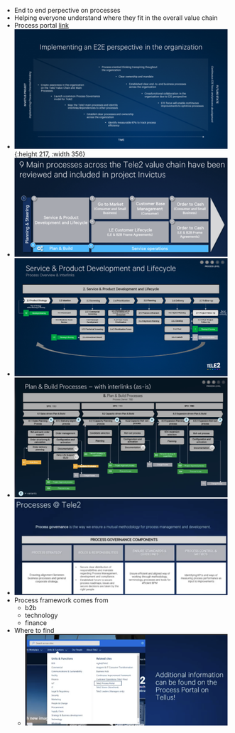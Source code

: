 - End to end perpective on processes
- Helping everyone understand where they fit in the overall value chain
- Process portal [link](https://tele2.sharepoint.com/sites/Tele2-Process-Portal)
- ![47911-Implementing-an-E2E-perspective.png](../assets/47911-Implementing-an-E2E-perspective_1628057688183_0.png){:height 217, :width 356}
- ![CleanShot 2021-08-04 at 09.18.04.png](../assets/CleanShot_202021-08-04_20at_2009.18.04_1628057913188_0.png)
- ![50103-P-S.png](../assets/50103-P-S_1628058113614_0.png)
- ![CleanShot 2021-08-04 at 09.23.08.png](../assets/CleanShot_202021-08-04_20at_2009.23.08_1628058207731_0.png)
- ![CleanShot 2021-08-04 at 09.23.43.png](../assets/CleanShot_202021-08-04_20at_2009.23.43_1628058234782_0.png)
- Process framework comes from
	- b2b
	- technology
	- finance
- Where to find
	- ![CleanShot 2021-08-04 at 09.24.11.png](../assets/CleanShot_202021-08-04_20at_2009.24.11_1628058293888_0.png)